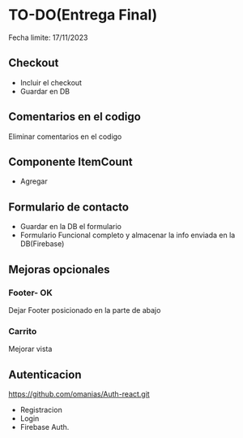# TO-DO(Entrega Final)
Fecha limite: 17/11/2023

## Checkout
- Incluir el checkout
- Guardar en DB


## Comentarios en el codigo
Eliminar comentarios en el codigo

## Componente ItemCount
- Agregar


## Formulario de contacto
- Guardar en la DB el formulario
- Formulario Funcional completo y almacenar la info enviada en la DB(Firebase)

## Mejoras opcionales

### Footer- OK
Dejar Footer posicionado en la parte de abajo

### Carrito
Mejorar vista

## Autenticacion 
https://github.com/omanias/Auth-react.git
- Registracion
- Login
- Firebase Auth.